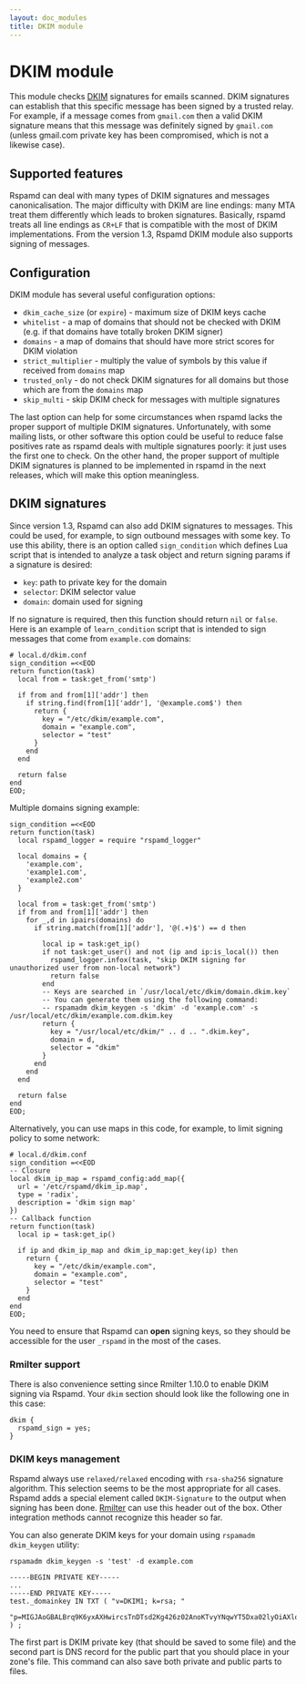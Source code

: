 ```yaml
---
layout: doc_modules
title: DKIM module
---
```

# DKIM module

This module checks [DKIM](http://www.dkim.org/) signatures for emails scanned.
DKIM signatures can establish that this specific message has been signed by a trusted
relay. For example, if a message comes from `gmail.com` then a valid DKIM signature
means that this message was definitely signed by `gmail.com` (unless gmail.com private
key has been compromised, which is not a likewise case).

## Supported features

Rspamd can deal with many types of DKIM signatures and messages canonicalisation.
The major difficulty with DKIM are line endings: many MTA treat them differently which
leads to broken signatures. Basically, rspamd treats all line endings as `CR+LF` that
is compatible with the most of DKIM implementations. From the version 1.3, Rspamd DKIM module also supports signing of messages.

## Configuration

DKIM module has several useful configuration options:

- `dkim_cache_size` (or `expire`) - maximum size of DKIM keys cache
- `whitelist` - a map of domains that should not be checked with DKIM (e.g. if that domains have totally broken DKIM signer)
- `domains` - a map of domains that should have more strict scores for DKIM violation
- `strict_multiplier` - multiply the value of symbols by this value if received from `domains` map
- `trusted_only` - do not check DKIM signatures for all domains but those which are from the `domains` map
- `skip_multi` - skip DKIM check for messages with multiple signatures

The last option can help for some circumstances when rspamd lacks the proper support of
multiple DKIM signatures. Unfortunately, with some mailing lists, or other software
this option could be useful to reduce false positives rate as rspamd deals with
multiple signatures poorly: it just uses the first one to check. On the other hand,
the proper support of multiple DKIM signatures is planned to be implemented in rspamd 
in the next releases, which will make this option meaningless.

## DKIM signatures

Since version 1.3, Rspamd can also add DKIM signatures to messages. This could be used, for example, to sign outbound messages with some key. To use this ability, there is an option called `sign_condition` which defines Lua script that is intended to analyze a task object and return signing params if a signature is desired:

- `key`: path to private key for the domain
- `selector`: DKIM selector value
- `domain`: domain used for signing

If no signature is required, then this function should return `nil` or `false`. Here is an example of `learn_condition` script that is intended to sign messages that come from `example.com` domains:

~~~ucl
# local.d/dkim.conf
sign_condition =<<EOD
return function(task)
  local from = task:get_from('smtp')

  if from and from[1]['addr'] then
    if string.find(from[1]['addr'], '@example.com$') then
      return {
        key = "/etc/dkim/example.com",
        domain = "example.com",
        selector = "test"
      }
    end
  end

  return false
end
EOD;
~~~

Multiple domains signing example:

~~~ucl
sign_condition =<<EOD
return function(task)
  local rspamd_logger = require "rspamd_logger"

  local domains = {
    'example.com',
    'example1.com',
    'example2.com'
  }

  local from = task:get_from('smtp')
  if from and from[1]['addr'] then
    for _,d in ipairs(domains) do
      if string.match(from[1]['addr'], '@(.+)$') == d then

        local ip = task:get_ip()
        if not task:get_user() and not (ip and ip:is_local()) then
          rspamd_logger.infox(task, "skip DKIM signing for unauthorized user from non-local network")
          return false
        end
        -- Keys are searched in `/usr/local/etc/dkim/domain.dkim.key`
        -- You can generate them using the following command:
        -- rspamadm dkim_keygen -s 'dkim' -d 'example.com' -s /usr/local/etc/dkim/example.com.dkim.key
        return {
          key = "/usr/local/etc/dkim/" .. d .. ".dkim.key",
          domain = d,
          selector = "dkim"
        }
      end
    end
  end

  return false
end
EOD;
~~~

Alternatively, you can use maps in this code, for example, to limit signing policy to some network:

~~~ucl
# local.d/dkim.conf
sign_condition =<<EOD
-- Closure
local dkim_ip_map = rspamd_config:add_map({
  url = '/etc/rspamd/dkim_ip.map', 
  type = 'radix', 
  description = 'dkim sign map'
})
-- Callback function
return function(task)
  local ip = task:get_ip()

  if ip and dkim_ip_map and dkim_ip_map:get_key(ip) then
    return {
      key = "/etc/dkim/example.com",
      domain = "example.com",
      selector = "test"
    }
  end
end
EOD;
~~~

You need to ensure that Rspamd can **open** signing keys, so they should be accessible for the user `_rspamd` in the most of the cases.

### Rmilter support

There is also convenience setting since Rmilter 1.10.0 to enable DKIM signing via Rspamd. Your `dkim` section should look like the following one in this case:

~~~ucl
dkim {
  rspamd_sign = yes;
}
~~~

### DKIM keys management

Rspamd always use `relaxed/relaxed` encoding with `rsa-sha256` signature algorithm. This selection seems to be the most appropriate for all cases. Rspamd adds a special element called `DKIM-Signature` to the output when signing has been done. [Rmilter](/rmilter/) can use this header out of the box. Other integration methods cannot recognize this header so far.

You can also generate DKIM keys for your domain using `rspamadm dkim_keygen` utility:

~~~
rspamadm dkim_keygen -s 'test' -d example.com

-----BEGIN PRIVATE KEY-----
...
-----END PRIVATE KEY-----
test._domainkey IN TXT ( "v=DKIM1; k=rsa; "
  "p=MIGJAoGBALBrq9K6yxAXHwircsTnDTsd2Kg426z02AnoKTvyYNqwYT5Dxa02lyOiAXloXVIJsyfuGOOoSx543D7DGWw0plgElHXKStXy1TZ7fJfbEtuc5RASIKqOAT1iHGfGB1SZzjt3a3vJBhoStjvLulw4h8NC2jep96/QGuK8G/3b/SJNAgMBAAE=" ) ;
~~~

The first part is DKIM private key (that should be saved to some file) and the second part is DNS record for the public part that you should place in your zone's file. This command can also save both private and public parts to files.
